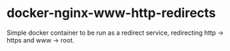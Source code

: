 # docker-nginx-www-http-redirects

Simple docker container to be run as a redirect service, redirecting http -> https and www -> root.
